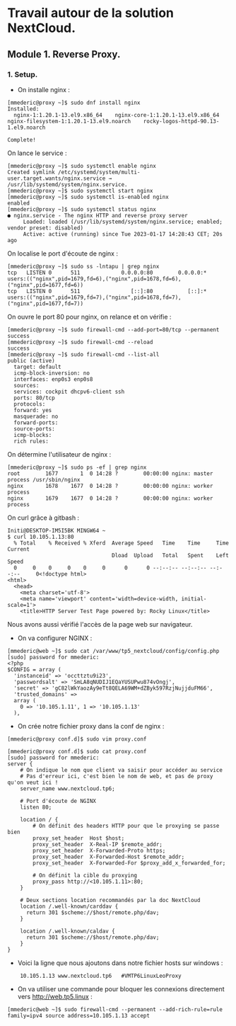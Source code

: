 # Travail autour de la solution NextCloud. 

## Module 1. Reverse Proxy. 

### 1. Setup. 

* On installe nginx : 
````
[mmederic@proxy ~]$ sudo dnf install nginx
Installed:
  nginx-1:1.20.1-13.el9.x86_64    nginx-core-1:1.20.1-13.el9.x86_64    nginx-filesystem-1:1.20.1-13.el9.noarch    rocky-logos-httpd-90.13-1.el9.noarch

Complete!
````

On lance le service : 
````
[mmederic@proxy ~]$ sudo systemctl enable nginx
Created symlink /etc/systemd/system/multi-user.target.wants/nginx.service → /usr/lib/systemd/system/nginx.service.
[mmederic@proxy ~]$ sudo systemctl start nginx
[mmederic@proxy ~]$ sudo systemctl is-enabled nginx
enabled
[mmederic@proxy ~]$ sudo systemctl status nginx
● nginx.service - The nginx HTTP and reverse proxy server
     Loaded: loaded (/usr/lib/systemd/system/nginx.service; enabled; vendor preset: disabled)
     Active: active (running) since Tue 2023-01-17 14:28:43 CET; 20s ago
````


On localise le port d'écoute de nginx : 
````
[mmederic@proxy ~]$ sudo ss -lntapu | grep nginx
tcp   LISTEN 0      511             0.0.0.0:80        0.0.0.0:*     users:(("nginx",pid=1679,fd=6),("nginx",pid=1678,fd=6),("nginx",pid=1677,fd=6))
tcp   LISTEN 0      511                [::]:80           [::]:*     users:(("nginx",pid=1679,fd=7),("nginx",pid=1678,fd=7),("nginx",pid=1677,fd=7))
````

On ouvre le port 80 pour nginx, on relance et on vérifie : 
````
[mmederic@proxy ~]$ sudo firewall-cmd --add-port=80/tcp --permanent
success
[mmederic@proxy ~]$ sudo firewall-cmd --reload
success
[mmederic@proxy ~]$ sudo firewall-cmd --list-all
public (active)
  target: default
  icmp-block-inversion: no
  interfaces: enp0s3 enp0s8
  sources:
  services: cockpit dhcpv6-client ssh
  ports: 80/tcp
  protocols:
  forward: yes
  masquerade: no
  forward-ports:
  source-ports:
  icmp-blocks:
  rich rules:
````

On détermine l'utilisateur de nginx : 
````
[mmederic@proxy ~]$ sudo ps -ef | grep nginx
root        1677       1  0 14:28 ?        00:00:00 nginx: master process /usr/sbin/nginx
nginx       1678    1677  0 14:28 ?        00:00:00 nginx: worker process
nginx       1679    1677  0 14:28 ?        00:00:00 nginx: worker process
````

On curl grâce à gitbash : 
````
Initi@DESKTOP-IM5I5BK MINGW64 ~
$ curl 10.105.1.13:80
  % Total    % Received % Xferd  Average Speed   Time    Time     Time  Current
                                 Dload  Upload   Total   Spent    Left  Speed
  0     0    0     0    0     0      0      0 --:--:-- --:--:-- --:--:--     0<!doctype html>
<html>
  <head>
    <meta charset='utf-8'>
    <meta name='viewport' content='width=device-width, initial-scale=1'>
    <title>HTTP Server Test Page powered by: Rocky Linux</title>
````
Nous avons aussi vérifié l'accès de la page web sur navigateur. 


 * On va configurer NGINX : 
````
[mmederic@web ~]$ sudo cat /var/www/tp5_nextcloud/config/config.php
[sudo] password for mmederic:
<?php
$CONFIG = array (
  'instanceid' => 'occttztu9i23',
  'passwordsalt' => 'SmLA8qNUDIJ1EQaYUSUPwu874vOngj',
  'secret' => 'gC82lWkYaozAy9eTt8QELA69WM+dZByk597RzjNujjduFM66',
  'trusted_domains' =>
  array (
    0 => '10.105.1.11', 1 => '10.105.1.13'
  ),
````

* On crée notre fichier proxy dans la conf de nginx : 
````
[mmederic@proxy conf.d]$ sudo vim proxy.conf

[mmederic@proxy conf.d]$ sudo cat proxy.conf
[sudo] password for mmederic:
server {
    # On indique le nom que client va saisir pour accéder au service
    # Pas d'erreur ici, c'est bien le nom de web, et pas de proxy qu'on veut ici !
    server_name www.nextcloud.tp6;

    # Port d'écoute de NGINX
    listen 80;

    location / {
        # On définit des headers HTTP pour que le proxying se passe bien
        proxy_set_header  Host $host;
        proxy_set_header  X-Real-IP $remote_addr;
        proxy_set_header  X-Forwarded-Proto https;
        proxy_set_header  X-Forwarded-Host $remote_addr;
        proxy_set_header  X-Forwarded-For $proxy_add_x_forwarded_for;

        # On définit la cible du proxying
        proxy_pass http://<10.105.1.11>:80;
    }

    # Deux sections location recommandés par la doc NextCloud
    location /.well-known/carddav {
      return 301 $scheme://$host/remote.php/dav;
    }

    location /.well-known/caldav {
      return 301 $scheme://$host/remote.php/dav;
    }
}
````

* Voici la ligne que nous ajoutons dans notre fichier hosts sur windows :
````
	10.105.1.13	www.nextcloud.tp6	#VMTP6LinuxLeoProxy
````

* On va utiliser une commande pour bloquer les connexions directement vers http://web.tp5.linux : 
````
[mmederic@web ~]$ sudo firewall-cmd --permanent --add-rich-rule=rule family=ipv4 source address=10.105.1.13 accept
````

